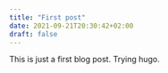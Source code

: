 ```yaml
---
title: "First post"
date: 2021-09-21T20:30:42+02:00
draft: false
---
```


This is just a first blog post. Trying hugo.
